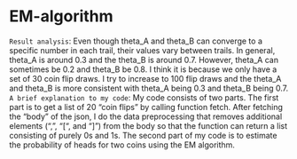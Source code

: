 # EM-algorithm

`Result analysis`:
Even though theta_A and theta_B can converge to a specific number in each trail, their values vary between trails. In general, theta_A is around 0.3 and the theta_B is around 0.7. However, theta_A can sometimes be 0.2 and theta_B be 0.8. I think it is because we only have a set of 30 coin flip draws. I try to increase to 100 flip draws and the theta_A and theta_B is more consistent with theta_A being 0.3 and theta_B being 0.7.
`A brief explanation to my code`:
My code consists of two parts. The first part is to get a list of 20 “coin flips” by calling function fetch. After fetching the “body” of the json, I do the data preprocessing that removes additional elements (“,”, “[“, and “]”) from the body so that the function can return a list consisting of purely 0s and 1s.
The second part of my code is to estimate the probability of heads for two coins using the EM algorithm. 
